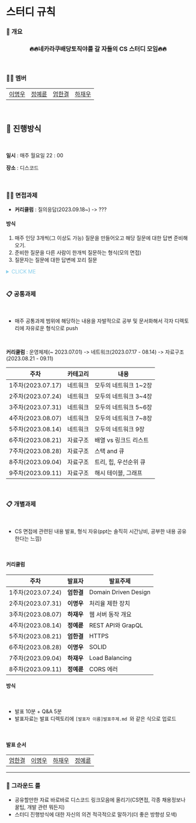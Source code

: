 # 스터디 규칙

### 🐶 개요

<h3 align="center">🔥🔥네카라쿠배당토직야를 갈 자들의 CS 스터디 모임🔥🔥</h3>

<br>

### 🤼‍♂️ 멤버

<table>
  <tr>
    <td align="center">
      <a href="https://github.com/FIshphobiagg">
        이명우
      </a>
    </td>
    <td align="center">
      <a href="https://github.com/YeryunJung">
        정예륜
      </a>
    </td>
    <td align="center">
      <a href="https://github.com/ah9mon">
        엄한결
      </a>
    </td>
    <td align="center">
      <a href="https://github.com/jwoohaha">
        하재우
      </a>
    </td>
  </tr>
</table>

<br>

## 🤝 진행방식

<br>

**일시** : 매주 월요일 22 : 00

**장소** : 디스코드

<br>

### 🧑‍💻 **면접과제**

* **커리큘럼** : 질의응답(2023.09.18~) -> ???

#### 방식

1. 매주 인당 3개씩(그 이상도 가능) 질문을 만들어오고 해당 질문에 대한 답변 준비해오기.
2. 준비한 질문을 다른 사람이 한개씩 질문하는 형식(모의 면접)
3. 질문자는 질문에 대한 답변에 꼬리 질문

<details><summary style="color:skyblue">CLICK ME</summary>
<p>

</p>
</details>
<br>

### 📋 공통과제

<br>

* 매주 공통과제 범위에 해당하는 내용을 자발적으로 공부 및 문서화해서 각자 디렉토리에 자유로운 형식으로 push

<br>

**커리큘럼** : 운영체제(~ 2023.07.01) -> 네트워크(2023.07.17 - 08.14) -> 자료구조(2023.08.21 - 09.11)
<br>

| 주차              | 카테고리 | 내용            |
| --------------- | ---- | ------------- |
| 1주차(2023.07.17) | 네트워크 | 모두의 네트워크 1~2장 |
| 2주차(2023.07.24) | 네트워크 | 모두의 네트워크 3~4장 |
| 3주차(2023.07.31) | 네트워크 | 모두의 네트워크 5~6장 |
| 4주차(2023.08.07) | 네트워크 | 모두의 네트워크 7~8장 |
| 5주차(2023.08.14) | 네트워크 | 모두의 네트워크 9장   |
| 6주차(2023.08.21) | 자료구조 | 배열 vs 링크드 리스트 |
| 7주차(2023.08.28) | 자료구조 | 스택 and 큐        |
| 8주차(2023.09.04) | 자료구조 | 트리, 힙, 우선순위 큐 |
| 9주차(2023.09.11) | 자료구조 | 해시 테이블, 그래프   |

<br>

### 📋 개별과제

<br>

* CS 면접에 관련된 내용 발표, 형식 자유(ppt는 솔직히 시간낭비, 공부한 내용 공유한다는 느낌)
  
  <br>

#### 커리큘럼

| 주차              | 발표자     | 발표주제                 |
| --------------- | ------- | -------------------- |
| 1주차(2023.07.24) | **엄한결** | Domain Driven Design |
| 2주차(2023.07.31) | **이명우** | 처리율 제한 장치            |
| 3주차(2023.08.07) | **하재우** | 웹 서버 동작 개요           |
| 4주차(2023.08.14) | **정예륜** | REST API와 GrapQL     |
| 5주차(2023.08.21) | **엄한결** | HTTPS |
| 6주차(2023.08.28) | **이명우** | SOLID |
| 7주차(2023.09.04) | **하재우** | Load Balancing |
| 8주차(2023.09.11) | **정예륜** | CORS 에러 |
#### 방식

<br>

* 발표 10분 + Q&A 5분
* 발표자료는 발표 디렉토리에 `[발표자 이름]발표주제.md `와 같은 식으로 업로드

<br>

#### 발표 순서

<table>
  <tr>
    <td align="center">
      <a href="https://github.com/ah9mon">
        엄한결
      </a>
    </td>
    <td align="center">
      <a href="https://github.com/Fishphobiagg">
        이명우
      </a>
    </td>
    <td align="center">
      <a href="https://github.com/jwoohaha">
        하재우
      </a>
    </td>
    <td align="center">
      <a href="https://github.com/YeryunJung">
        정예륜
      </a>
    </td>
  </tr>
</table>

---

### 🚩 그라운드 룰

* 공유할만한 자료 바로바로 디스코드 링크모음에 올리기(CS면접, 각종 채용정보나 꿀팁, 개발 관련 뭐든지)
* 스터디 진행방식에 대한 자신의 의견 적극적으로 말하기(더 좋은 방향성 모색)

<br>
<br>
